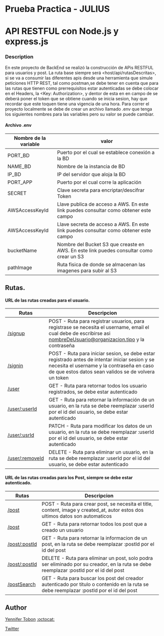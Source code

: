 # Prueba Practica - JULIUS

# API RESTFUL con Node.js y express.js

### Description

En este proyecto de BackEnd se realizó la construcción de APis RESTFUL para usuarios y post. La ruta base siempre será <host/api/rutasDescritas>, si se va a consumir las diferentes apis desde una herramienta que simule peticiones HTTP REST, tal como postman,se debe tener en cuenta que para las rutas que tienen como prerrequisitos estar autenticadas se debe colocar en el Headers, la <Key: Authorization>, y dentor de esta en en campo de <value> se deberá poner el token que se obtiene cuando se inicia sesion, hay que recordar que este toquen tiene una vigencia de una hora.
Para correr el proyecto localmente se debe de crear un archivo llamado .env que tenga los siguientes nombres para las variables pero su valor se puede cambiar.

#### Archivo .env

| Nombre de la variable | valor                                                                                   |
| --------------------- | ----------------------------------------------------------------------------------------|
| PORT_BD               | Puerto por el cual se establece conexión a la BD                                        |
| NAME_BD               | Nombre de la instancia de BD                                                            |
| IP_BD                 | IP del servidor que aloja la BD                                                         |
| PORT_APP              | Puerto por el cual corre la aplicación                                                  |
| SECRET                | Clave secreta para encriptar/descifrar Token                                            |
| AWSAccessKeyId        | Llave publica de acceso a AWS. En este link puedes consultar como obtener este campo    |
| AWSAccessKeyId        | Llave secreta de acceso a AWS. En este link puedes consultar como obtener este campo    |
| bucketName            | Nombre del Bucket S3 que creaste en AWS. En este link puedes consultar como crear un S3 |
| pathImage             | Ruta fisica de donde se almacenan las imagenes para subir al S3                         |

## Rutas.

#### URL de las rutas creadas para el usuario.

| Rutas                           | Descripcion                                                                                                                                                                                         |
| ------------------------------- | --------------------------------------------------------------------------------------------------------------------------------------------------------------------------------------------------- |
| [/signup](0-subs.py)            | POST - Ruta para registrar usuarios, para registrase se necesita el username, email el cual debe de escribirse asi nombreDeUsuario@organizacion.tipo y la contraseña                                |
| [/signin](1-top_ten.py)         | POST - Ruta para iniciar sesion, se debe estar registrado antes de intentar iniciar sesion y se necesita el username y la contraseña en caso de que estos datos sean validos se de volvera un token |
| [/user](2-recurse.py)           | GET - Ruta para retornar todos los usuario registrados, se debe estar autenticado                                                                                                                   |
| [/user/:userId](2-recurse.py)   | GET - Ruta para retornar la información de un usuario, en la ruta se debe reemplazar :userId por el id del usuario, se debe estar autenticado                                                       |
| [/user/:usrId](2-recurse.py)    | PATCH - Ruta para modificar los datos de un usuario, en la ruta se debe reemplazar :userId por el id del usuario, se debe estar autenticado                                                         |
| [/user/:removeId](2-recurse.py) | DELETE - Ruta para eliminar un usuario, en la ruta se debe reemplazar :userId por el id del usuario, se debe estar autenticado                                                                      |

#### URL de las rutas creadas para los Post, siempre se debe estar autenticado.

| Rutas                         | Descripcion                                                                                                                             |
| ----------------------------- | --------------------------------------------------------------------------------------------------------------------------------------- |
| [/post](0-subs.py)            | POST - Ruta para crear post, se necesita el title, content, image y created_at, autor estos dos ultimos datos son automaticos           |
| [/post](1-top_ten.py)         | GET - Ruta para retornar todos los post que a creado un usuario                                                                         |
| [/post/:postId](2-recurse.py) | GET - Ruta para retornar la informacion de un post, en la ruta se debe reemplazar :postId por el id del post                            |
| [/post/:postId](2-recurse.py) | DELETE - Ruta para eliminar un post, solo podra ser eliminado por su creador, en la ruta se debe reemplazar :postId por el id del post  |
| [/postSearch](2-recurse.py)   | GET - Ruta para buscar los post del creador autenticado por titulo o contenido en la ruta se debe reemplazar :postId por el id del post |

## Author

[Yennifer Tobon](https://www.linkedin.com/in/yennifer-tobon-yate-13716294/) [:octocat:](https://github.com/yenniferTobon)

[Twitter](https://twitter.com/TobonYennifer)
